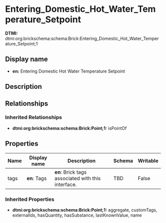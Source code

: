 # Entering_Domestic_Hot_Water_Temperature_Setpoint
**DTMI:** dtmi:org:brickschema:schema:Brick:Entering_Domestic_Hot_Water_Temperature_Setpoint;1
## Display name
- **en:** Entering Domestic Hot Water Temperature Setpoint
## Description
## Relationships
### Inherited Relationships
* **dtmi:org:brickschema:schema:Brick:Point;1:** isPointOf
## Properties
|Name|Display name|Description|Schema|Writable|
|-|-|-|-|-|
|tags|**en**: Tags|**en**: Brick tags associated with this interface.|TBD|False|
### Inherited Properties
* **dtmi:org:brickschema:schema:Brick:Point;1:** aggregate, customTags, externalIds, hasQuantity, hasSubstance, lastKnownValue, name
